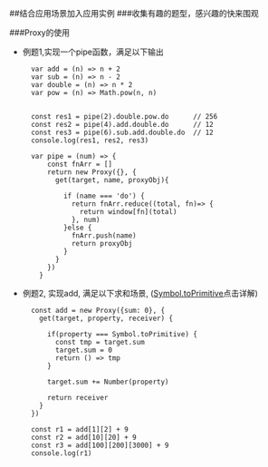 ##结合应用场景加入应用实例
###收集有趣的题型，感兴趣的快来围观

###Proxy的使用

- 例题1,实现一个pipe函数，满足以下输出  


  ```
    var add = (n) => n + 2
    var sub = (n) => n - 2
    var double = (n) => n * 2
    var pow = (n) => Math.pow(n, n)
    
      
    const res1 = pipe(2).double.pow.do      // 256
    const res2 = pipe(4).add.double.do      // 12
    const res3 = pipe(6).sub.add.double.do  // 12
    console.log(res1, res2, res3)

    var pipe = (num) => {
        const fnArr = []
        return new Proxy({}, {
          get(target, name, proxyObj){
          
            if (name === 'do') {
              return fnArr.reduce((total, fn)=> {
                return window[fn](total)
              }, num)
            }else {
              fnArr.push(name)
              return proxyObj
            }
          }
        })
      }
  ```

- 例题2, 实现add, 满足以下求和场景, ([Symbol.toPrimitive](https://developer.mozilla.org/en-US/docs/Web/JavaScript/Reference/Global_Objects/Symbol/toPrimitive)点击详解)


  ```
    const add = new Proxy({sum: 0}, {
      get(target, property, receiver) {

        if(property === Symbol.toPrimitive) {
          const tmp = target.sum
          target.sum = 0
          return () => tmp
        }
          
        target.sum += Number(property)
      
        return receiver
      }
    })

    const r1 = add[1][2] + 9
    const r2 = add[10][20] + 9
    const r3 = add[100][200][3000] + 9
    console.log(r1)
  ```
  
